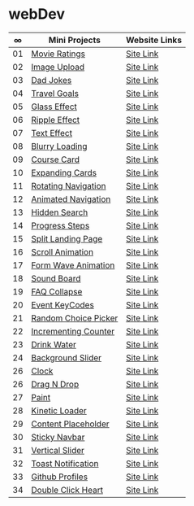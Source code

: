 # webDev

|  ∞  | Mini Projects                                                                                       | Website Links                                              |
| :-: | --------------------------------------------------------------------------------------------------- | ---------------------------------------------------------- |
| 01  | [Movie Ratings](https://github.com/abdullahtabish/webDev/tree/main/Movie%20Ratings)                 | [Site Link](https://count-movieratings.netlify.app/)       |
| 02  | [Image Upload](https://github.com/abdullahtabish/webDev/tree/main/Image%20Upload)                   | [Site Link](https://count-imageupload.herokuapp.com/)      |
| 03  | [Dad Jokes](https://github.com/abdullahtabish/webDev/tree/main/Dad%20Jokes)                         | [Site Link](https://count-dadjokes.netlify.app/)           |
| 04  | [Travel Goals](https://github.com/abdullahtabish/webDev/tree/main/Travel%20Goals)                   | [Site Link](https://count-travelgoals.netlify.app/)        |
| 05  | [Glass Effect](https://github.com/abdullahtabish/webDev/tree/main/Glass%20Effect)                   | [Site Link](https://count-glasseffect.netlify.app/)        |
| 06  | [Ripple Effect](https://github.com/abdullahtabish/webDev/tree/main/Ripple%20Effect)                 | [Site Link](https://count-rippleeffect.netlify.app/)       |
| 07  | [Text Effect](https://github.com/abdullahtabish/webDev/tree/main/Text%20Effect)                     | [Site Link](https://count-texteffect.netlify.app/)         |
| 08  | [Blurry Loading](https://github.com/abdullahtabish/webDev/tree/main/Blurry%20Loading)               | [Site Link](https://count-blurryloading.netlify.app/)      |
| 09  | [Course Card](https://github.com/abdullahtabish/webDev/tree/main/Course%20Card)                     | [Site Link](https://count-coursecard.netlify.app/)         |
| 10  | [Expanding Cards](https://github.com/abdullahtabish/webDev/tree/main/Expanding%20Cards)             | [Site Link](https://count-expandingcards.netlify.app/)     |
| 11  | [Rotating Navigation](https://github.com/abdullahtabish/webDev/tree/main/Rotating%20Navigation)     | [Site Link](https://count-chartreuxcat.netlify.app/)       |
| 12  | [Animated Navigation](https://github.com/abdullahtabish/webDev/tree/main/Animated%20Navigation)     | [Site Link](https://count-animatednavigation.netlify.app/) |
| 13  | [Hidden Search](https://github.com/abdullahtabish/webDev/tree/main/Hidden%20Search)                 | [Site Link](https://count-hiddensearch.netlify.app/)       |
| 14  | [Progress Steps](https://github.com/abdullahtabish/webDev/tree/main/Progress%20Steps)               | [Site Link](https://count-progresssteps.netlify.app/)      |
| 15  | [Split Landing Page](https://github.com/abdullahtabish/webDev/tree/main/Split%20Landing%20Page)     | [Site Link](https://count-splitlandingpage.netlify.app/)   |
| 16  | [Scroll Animation](https://github.com/abdullahtabish/webDev/tree/main/Scroll%20Animation)           | [Site Link](https://count-scrollanimation.netlify.app/)    |
| 17  | [Form Wave Animation](https://github.com/abdullahtabish/webDev/tree/main/Form%20Wave)               | [Site Link](https://count-formwave.netlify.app/)           |
| 18  | [Sound Board](https://github.com/abdullahtabish/webDev/tree/main/Sound%20Board)                     | [Site Link](https://count-soundboard.netlify.app/)         |
| 19  | [FAQ Collapse](https://github.com/abdullahtabish/webDev/tree/main/FAQ%20Collapse)                   | [Site Link](https://count-faqcollapse.netlify.app/)        |
| 20  | [Event KeyCodes](https://github.com/abdullahtabish/webDev/tree/main/Event%20KeyCodes)               | [Site Link](https://count-eventkeycodes.netlify.app/)      |
| 21  | [Random Choice Picker](https://github.com/abdullahtabish/webDev/tree/main/Random%20Choice%20Picker) | [Site Link](https://count-randomchoicepicker.netlify.app/) |
| 22  | [Incrementing Counter](https://github.com/abdullahtabish/webDev/tree/main/Incrementing%20Counter)   | [Site Link](https://count-incrementcounter.netlify.app/)   |
| 23  | [Drink Water](https://github.com/abdullahtabish/webDev/tree/main/Drink%20Water)                     | [Site Link](https://count-drinkwater.netlify.app/)         |
| 24  | [Background Slider](https://github.com/abdullahtabish/webDev/tree/main/Background%20Slider)         | [Site Link](https://count-backgroundslider.netlify.app/)   |
| 26  | [Clock](https://github.com/abdullahtabish/webDev/tree/main/Clock)                                   | [Site Link](https://count-themeclock.netlify.app/)         |
| 26  | [Drag N Drop](https://github.com/abdullahtabish/webDev/tree/main/Drag%20N%20Drop)                   | [Site Link](https://count-dragndrop.netlify.app/)          |
| 27  | [Paint](https://github.com/abdullahtabish/webDev/tree/main/Paint)                                   | [Site Link](https://count-paint.netlify.app/)              |
| 28  | [Kinetic Loader](https://github.com/abdullahtabish/webDev/tree/main/Kinetic%20Loader)               | [Site Link](https://count-kineticloader.netlify.app/)      |
| 29  | [Content Placeholder](https://github.com/abdullahtabish/webDev/tree/main/Content%20Placeholder)     | [Site Link](https://count-contentplaceholder.netlify.app/) |
| 30  | [Sticky Navbar](https://github.com/abdullahtabish/webDev/tree/main/Sticky%20Navbar)                 | [Site Link](https://count-stickynavbar.netlify.app/)       |
| 31  | [Vertical Slider](https://github.com/abdullahtabish/webDev/tree/main/Vertical%20Slider)             | [Site Link](https://count-verticalslider.netlify.app/)     |
| 32  | [Toast Notification](https://github.com/abdullahtabish/webDev/tree/main/Toast%20Notification)       | [Site Link](https://count-toastnotification.netlify.app/)  |
| 33  | [Github Profiles](https://github.com/abdullahtabish/webDev/tree/main/Github%20Profiles)             | [Site Link](https://count-githubprofiles.netlify.app/)     |
| 34  | [Double Click Heart](https://github.com/abdullahtabish/webDev/tree/main/Double%20Click%20Heart)     | [Site Link](https://count-doubleclickheart.netlify.app/)   |
